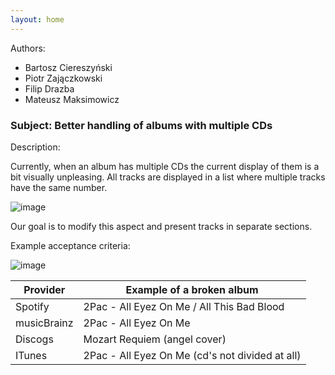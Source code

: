 ```yaml
---
layout: home
---
```


Authors:
- Bartosz Ciereszyński
- Piotr Zajączkowski
- Filip Drazba
- Mateusz Maksimowicz


### Subject: Better handling of albums with multiple CDs

Description:

Currently, when an album has multiple CDs the current display of them is a bit visually unpleasing.
All tracks are displayed in a list where multiple tracks have the same number.

![image](https://github.com/user-attachments/assets/faa1430b-4af1-48f4-9d38-15c19a908060)

Our goal is to modify this aspect and present tracks in separate sections.

Example acceptance criteria:

![image](https://github.com/user-attachments/assets/778c7155-f362-4a71-8b4b-a399d299373b)


| Provider  | Example of a broken album |
| ------------- | ------------- |
| Spotify  | 2Pac - All Eyez On Me / All This Bad Blood  |
| musicBrainz  | 2Pac - All Eyez On Me  |
| Discogs  | Mozart Requiem (angel cover)  |
| ITunes  | 2Pac - All Eyez On Me (cd's not divided at all)  |
